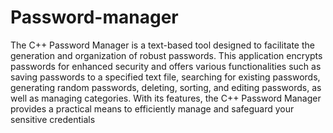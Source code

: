 # Password-manager
The C++ Password Manager is a text-based tool designed to facilitate the generation and organization of robust passwords. This application encrypts passwords for enhanced security and offers various functionalities such as saving passwords to a specified text file, searching for existing passwords, generating random passwords, deleting, sorting, and editing passwords, as well as managing categories. With its features, the C++ Password Manager provides a practical means to efficiently manage and safeguard your sensitive credentials
